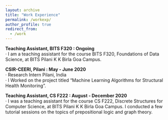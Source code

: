```yaml
---
layout: archive
title: "Work Experience"
permalink: /workexp/
author_profile: true
redirect_from:
  - /work
---
```


**Teaching Assistant, BITS F320 : Ongoing**<br />
· I am a teaching assistant for the course BITS F320, Foundations of Data Science, at BITS Pilani K K
Birla Goa Campus.

**CSIR-CEERI, Pilani : May - June 2020**<br />
· Research Intern Pilani, India<br />
· I Worked on the project titled “Machine Learning Algorithms for Structural Health Monitoring”.

**Teaching Assistant, CS F222 : August - December 2020**<br />
· I was a teaching assistant for the course CS F222, Discrete Structures for Computer Science, at BITS
Pilani K K Birla Goa Campus. I conducted a few tutorial sessions on the topics of prepositional logic
and graph theory.
